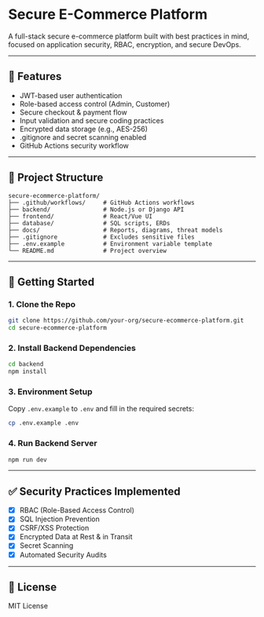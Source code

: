 # Secure E-Commerce Platform

A full-stack secure e-commerce platform built with best practices in mind, focused on application security, RBAC, encryption, and secure DevOps.

---

## 🔐 Features

- JWT-based user authentication
- Role-based access control (Admin, Customer)
- Secure checkout & payment flow
- Input validation and secure coding practices
- Encrypted data storage (e.g., AES-256)
- .gitignore and secret scanning enabled
- GitHub Actions security workflow

---

## 📁 Project Structure

```
secure-ecommerce-platform/
├── .github/workflows/     # GitHub Actions workflows
├── backend/               # Node.js or Django API
├── frontend/              # React/Vue UI
├── database/              # SQL scripts, ERDs
├── docs/                  # Reports, diagrams, threat models
├── .gitignore             # Excludes sensitive files
├── .env.example           # Environment variable template
└── README.md              # Project overview
```

---

## 🚀 Getting Started

### 1. Clone the Repo
```bash
git clone https://github.com/your-org/secure-ecommerce-platform.git
cd secure-ecommerce-platform
```

### 2. Install Backend Dependencies
```bash
cd backend
npm install
```

### 3. Environment Setup
Copy `.env.example` to `.env` and fill in the required secrets:
```bash
cp .env.example .env
```

### 4. Run Backend Server
```bash
npm run dev
```

---

## ✅ Security Practices Implemented

- [x] RBAC (Role-Based Access Control)
- [x] SQL Injection Prevention
- [x] CSRF/XSS Protection
- [x] Encrypted Data at Rest & in Transit
- [x] Secret Scanning
- [x] Automated Security Audits

---

## 📜 License
MIT License
